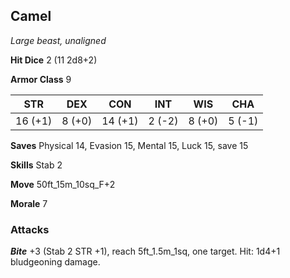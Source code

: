 ## Camel

*Large beast, unaligned*

**Hit Dice** 2 (11 2d8+2)

**Armor Class** 9

| STR     | DEX     | CON     | INT     | WIS     | CHA     |
|---------|---------|---------|---------|---------|---------|
| 16 (+1) |  8 (+0) | 14 (+1) |  2 (-2) |  8 (+0) |  5 (-1) |

**Saves** Physical 14, Evasion 15, Mental 15, Luck 15, save 15

**Skills** Stab 2

**Move** 50ft\_15m\_10sq\_F+2

**Morale** 7

### Attacks

***Bite*** +3 (Stab 2 STR +1), reach 5ft\_1.5m\_1sq, one target. Hit: 1d4+1 bludgeoning damage.

